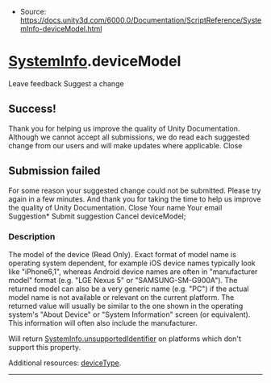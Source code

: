 * Source: https://docs.unity3d.com/6000.0/Documentation/ScriptReference/SystemInfo-deviceModel.html

#  [SystemInfo](https://docs.unity3d.com/6000.0/Documentation/ScriptReference/SystemInfo.html).deviceModel
Leave feedback
Suggest a change
## Success!
Thank you for helping us improve the quality of Unity Documentation. Although we cannot accept all submissions, we do read each suggested change from our users and will make updates where applicable.
Close
## Submission failed
For some reason your suggested change could not be submitted. Please <a>try again</a> in a few minutes. And thank you for taking the time to help us improve the quality of Unity Documentation.
Close
Your name Your email Suggestion* Submit suggestion
Cancel
deviceModel; 
### Description
The model of the device (Read Only).
Exact format of model name is operating system dependent, for example iOS device names typically look like "iPhone6,1", whereas Android device names are often in "manufacturer model" format (e.g. "LGE Nexus 5" or "SAMSUNG-SM-G900A"). The returned model can also be a very generic name (e.g. "PC") if the actual model name is not available or relevant on the current platform. The returned value will usually be similar to the one shown in the operating system's "About Device" or "System Information" screen (or equivalent). This information will often also include the manufacturer.  
  
Will return [SystemInfo.unsupportedIdentifier](https://docs.unity3d.com/6000.0/Documentation/ScriptReference/SystemInfo-unsupportedIdentifier.html) on platforms which don't support this property.  
  
Additional resources: [deviceType](https://docs.unity3d.com/6000.0/Documentation/ScriptReference/SystemInfo-deviceType.html).
* * *
